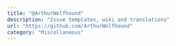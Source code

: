 ```yaml
---
title: "@ArthurWolfhound"
description: "Issue templates, wiki and translations"
url: "https://github.com/ArthurWolfhound"
category: "Miscellaneous"
---
```

